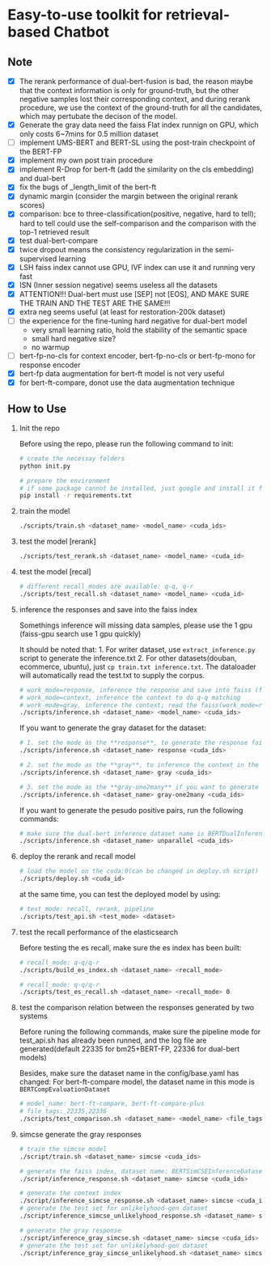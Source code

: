 # Easy-to-use toolkit for retrieval-based Chatbot

## Note

- [x] The rerank performance of dual-bert-fusion is bad, the reason maybe that the context information is only for ground-truth, but the other negative samples lost their corresponding context, and during rerank procedure, we use the context of the ground-truth for all the candidates, which may pertubate the decison of the model.
- [x] Generate the gray data need the faiss Flat  index runnign on GPU, which only costs 6~7mins for 0.5 million dataset
- [ ] implement UMS-BERT and BERT-SL using the post-train checkpoint of the BERT-FP
- [x] implement my own post train procedure
- [x] implement R-Drop for bert-ft (add the similarity on the cls embedding) and dual-bert
- [x] fix the bugs of _length_limit of the bert-ft
- [x] dynamic margin (consider the margin between the original rerank scores)
- [x] comparison: bce to three-classification(positive, negative, hard to tell); hard to tell could use the self-comparison and the comparison with the top-1 retrieved result
- [x] test dual-bert-compare
- [x] twice dropout means the consistency regularization in the semi-supervised learning
- [x] LSH faiss index cannot use GPU, IVF index can use it and running very fast
- [x] ISN (Inner session negative) seems useless all the datasets
- [x] ATTENTION!!! Dual-bert must use [SEP] not [EOS], AND MAKE SURE THE TRAIN AND THE TEST ARE THE SAME!!!
- [x] extra neg seems useful (at least for restoration-200k dataset)
- [ ] the experience for the fine-tuning hard negative for dual-bert model
    * very small learning ratio, hold the stability of the semantic space
    * small hard negative size?
    * no warmup
- [ ] bert-fp-no-cls for context encoder, bert-fp-no-cls or bert-fp-mono for response encoder
- [x] bert-fp data augmentation for bert-ft model is not very useful
- [x] for bert-ft-compare, donot use the data augmentation technique

## How to Use

1. Init the repo

    Before using the repo, please run the following command to init:
    
    ```bash
    # create the necessay folders
    python init.py
    
    # prepare the environment
    # if some package cannot be installed, just google and install it from other ways
    pip install -r requirements.txt
    ```

2. train the model

    ```bash
    ./scripts/train.sh <dataset_name> <model_name> <cuda_ids>
    ```

3. test the model [rerank]

    ```bash
    ./scripts/test_rerank.sh <dataset_name> <model_name> <cuda_id>
    ```

4. test the model [recal]

    ```bash
    # different recall_modes are available: q-q, q-r
    ./scripts/test_recall.sh <dataset_name> <model_name> <cuda_id>
    ```

5. inference the responses and save into the faiss index

    Somethings inference will missing data samples, please use the 1 gpu (faiss-gpu search use 1 gpu quickly)

    It should be noted that:
        1. For writer dataset, use `extract_inference.py` script to generate the inference.txt
        2. For other datasets(douban, ecommerce, ubuntu), just `cp train.txt inference.txt`. The dataloader will automatically read the test.txt to supply the corpus. 

    ```bash
    # work_mode=response, inference the response and save into faiss (for q-r matching) [dual-bert/dual-bert-fusion]
    # work_mode=context, inference the context to do q-q matching
    # work_mode=gray, inference the context; read the faiss(work_mode=response has already been done), search the topk hard negative samples; remember to set the BERTDualInferenceContextDataloader in config/base.yaml
    ./scripts/inference.sh <dataset_name> <model_name> <cuda_ids>
    ```

    If you want to generate the gray dataset for the dataset:

    ```bash
    # 1. set the mode as the **response**, to generate the response faiss index; corresponding dataset name: BERTDualInferenceDataset;
    ./scripts/inference.sh <dataset_name> response <cuda_ids>

    # 2. set the mode as the **gray**, to inference the context in the train.txt and search the top-k candidates as the gray(hard negative) samples; corresponding dataset name: BERTDualInferenceContextDataset
    ./scripts/inference.sh <dataset_name> gray <cuda_ids>

    # 3. set the mode as the **gray-one2many** if you want to generate the extra positive samples for each context in the train set, the needings of this mode is the same as the **gray** work mode
    ./scripts/inference.sh <dataset_name> gray-one2many <cuda_ids>
    ```

    If you want to generate the pesudo positive pairs, run the following commands:

    ```bash
    # make sure the dual-bert inference dataset name is BERTDualInferenceDataset
    ./scripts/inference.sh <dataset_name> unparallel <cuda_ids>
    ```

6. deploy the rerank and recall model

    ```bash
    # load the model on the cuda:0(can be changed in deploy.sh script)
    ./scripts/deploy.sh <cuda_id>
    ```
    at the same time, you can test the deployed model by using:

    ```bash
    # test_mode: recall, rerank, pipeline
    ./scripts/test_api.sh <test_mode> <dataset>
    ```

7. test the recall performance of the elasticsearch

    Before testing the es recall, make sure the es index has been built:
    ```bash
    # recall_mode: q-q/q-r
    ./scripts/build_es_index.sh <dataset_name> <recall_mode>
    ```

    ```bash
    # recall_mode: q-q/q-r
    ./scripts/test_es_recall.sh <dataset_name> <recall_mode> 0
    ```

8. test the comparison relation between the responses generated by two systems

    Before runing the following commands, make sure the pipeline mode for test_api.sh has already been runned, and the log file are generated(default 22335 for bm25+BERT-FP, 22336 for dual-bert models)

    Besides, make sure the dataset name in the config/base.yaml has changed:
    For bert-ft-compare model, the dataset name in this mode is `BERTCompEvaluationDataset`

    ```bash
    # model_name: bert-ft-compare, bert-ft-compare-plus
    # file_tags: 22335,22336
    ./scripts/test_comparison.sh <dataset_name> <model_name> <file_tags> 0
    ```

9. simcse generate the gray responses

    ```bash
    # train the simcse model
    ./script/train.sh <dataset_name> simcse <cuda_ids>
    ```

    ```bash
    # generate the faiss index, dataset name: BERTSimCSEInferenceDataset
    ./script/inference_response.sh <dataset_name> simcse <cuda_ids>
    ```

    ```bash
    # generate the context index
    ./script/inference_simcse_response.sh <dataset_name> simcse <cuda_ids>
    # generate the test set for unlikelyhood-gen dataset
    ./script/inference_simcse_unlikelyhood_response.sh <dataset_name> simcse <cuda_ids>
    ```

    ```bash
    # generate the gray response
    ./script/inference_gray_simcse.sh <dataset_name> simcse <cuda_ids>
    # generate the test set for unlikelyhood-gen dataset
    ./script/inference_gray_simcse_unlikelyhood.sh <dataset_name> simcse <cuda_ids>
    ```
